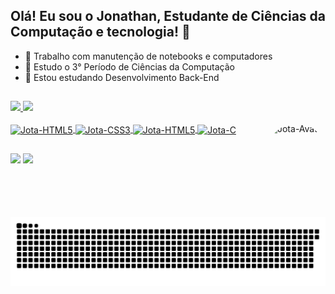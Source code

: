## Olá! Eu sou o Jonathan, Estudante de Ciências da Computação e tecnologia! 👋

- 🔭 Trabalho com manutenção de notebooks e computadores
- 🌱 Estudo o 3° Período de Ciências da Computação
- 🌱 Estou estudando Desenvolvimento Back-End

##

<div align="inline-block">
  <a href="https://github.com/JotaRodrigues">
  <img height="180em" src="https://github-readme-stats.vercel.app/api?username=JotaRodrigues&show_icons=true&theme=tokyonight&include_all_commits=true&count_private=true"/>
  <img height="180em" src="https://github-readme-stats.vercel.app/api/top-langs/?username=JotaRodrigues&layout=compact&langs_count=16&theme=tokyonight"/>
</div>
<div style="display: inline_block"><br>
  <img align="center" alt="Jota-HTML5" height="40" width="50" style="transition: 1% 0.2s;" src="https://cdn.jsdelivr.net/gh/devicons/devicon/icons/javascript/javascript-original.svg" />
  <img align="center" alt="Jota-CSS3" height="40" width="50" src="https://cdn.jsdelivr.net/gh/devicons/devicon/icons/css3/css3-plain-wordmark.svg" />
  <img align="center" alt="Jota-HTML5" height="40" width="50" src="https://cdn.jsdelivr.net/gh/devicons/devicon/icons/html5/html5-original-wordmark.svg" />
  <img align="center" alt="Jota-C" height="40" width="50" src="https://cdn.jsdelivr.net/gh/devicons/devicon/icons/c/c-original.svg" />
  <img align="right" alt="Jota-Avatar" height="150" style="border-radius:50px;" src="https://scontent-gru1-1.cdninstagram.com/v/t51.2885-15/280513417_579049300310605_4270201059291372128_n.jpg?stp=dst-jpg_e15_s480x480&_nc_ht=scontent-gru1-1.cdninstagram.com&_nc_cat=101&_nc_ohc=RgZRM0nb59QAX8wvu0Z&edm=ALQROFkBAAAA&ccb=7-4&ig_cache_key=MjgzNjY4MTY5NDE0MTQ3MjM5Ng%3D%3D.2-ccb7-4&oh=00_AT9L-n3ZKP-X0KvadFIxxWjqQp_jeMO2BFtHAsmh0jm-dQ&oe=62837360&_nc_sid=30a2ef" />
  
  <!--
  <img align="center" alt="Jota-C" height="30" width="40" src="https://cdn.jsdelivr.net/gh/devicons/devicon/icons/php/php-original.svg" />
  <img align="center" alt="Jota-C" height="30" width="40" src="https://cdn.jsdelivr.net/gh/devicons/devicon/icons/laravel/laravel-plain-wordmark.svg" />
  -->
  
  ##
  
<div>
    <a href = "mailto:jonathanmoraisrodrigues@gmail.com"><img src="https://img.shields.io/badge/-Gmail-%23333?style=for-the-badge&logo=gmail&logoColor=white" target="_blank"></a>
    <a href="https://www.linkedin.com/in/jonathanmoraisrodrigues" target="_blank"><img src="https://img.shields.io/badge/-LinkedIn-%230077B5?style=for-the-badge&logo=linkedin&logoColor=white" target="_blank"></a> 

    
##      
      
![Snake animation](https://github.com/JotaRodrigues/JotaRodrigues/blob/output/github-contribution-grid-snake.svg)
      
</div>
